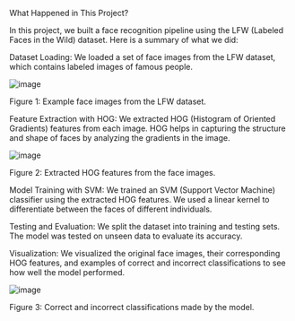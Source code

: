 What Happened in This Project?

In this project, we built a face recognition pipeline using the LFW (Labeled Faces in the Wild) dataset. Here is a summary of what we did:

Dataset Loading: We loaded a set of face images from the LFW dataset, which contains labeled images of famous people.

![image](https://github.com/user-attachments/assets/47692afe-b6a0-4ca2-9da7-4f2ff3eed3c7)

Figure 1: Example face images from the LFW dataset.

Feature Extraction with HOG: We extracted HOG (Histogram of Oriented Gradients) features from each image. HOG helps in capturing the structure and shape of faces by analyzing the gradients in the image.

![image](https://github.com/user-attachments/assets/57d9d641-5922-46b4-ab4f-7791737ce0cf)

Figure 2: Extracted HOG features from the face images.

Model Training with SVM: We trained an SVM (Support Vector Machine) classifier using the extracted HOG features. We used a linear kernel to differentiate between the faces of different individuals.

Testing and Evaluation: We split the dataset into training and testing sets. The model was tested on unseen data to evaluate its accuracy.

Visualization: We visualized the original face images, their corresponding HOG features, and examples of correct and incorrect classifications to see how well the model performed.

![image](https://github.com/user-attachments/assets/692c193c-6fa3-4647-9faa-59829a2a5c80)

Figure 3: Correct and incorrect classifications made by the model.
